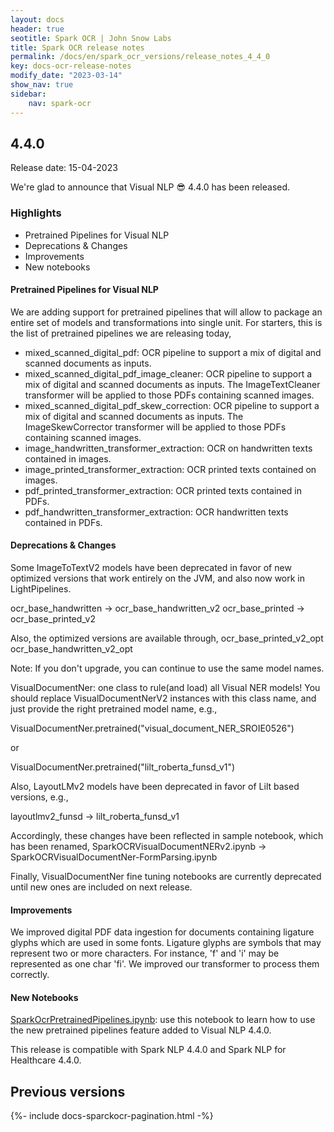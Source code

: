 ```yaml
---
layout: docs
header: true
seotitle: Spark OCR | John Snow Labs
title: Spark OCR release notes
permalink: /docs/en/spark_ocr_versions/release_notes_4_4_0
key: docs-ocr-release-notes
modify_date: "2023-03-14"
show_nav: true
sidebar:
    nav: spark-ocr
---
```


<div class="h3-box" markdown="1">

## 4.4.0

Release date: 15-04-2023

We're glad to announce that Visual NLP 😎 4.4.0 has been released.

### Highlights
* Pretrained Pipelines for Visual NLP
* Deprecations & Changes
* Improvements
* New notebooks

#### Pretrained Pipelines for Visual NLP
We are adding support for pretrained pipelines that will allow to package an entire set of models and transformations into single unit. For starters, this is the list of pretrained pipelines we are releasing today,

* mixed_scanned_digital_pdf: OCR pipeline to support a mix of digital and scanned documents as inputs.
* mixed_scanned_digital_pdf_image_cleaner: OCR pipeline to support a mix of digital and scanned documents as inputs. The ImageTextCleaner transformer will be applied to those PDFs containing scanned images.
* mixed_scanned_digital_pdf_skew_correction: OCR pipeline to support a mix of digital and scanned documents as inputs. The ImageSkewCorrector transformer will be applied to those PDFs containing scanned images.
* image_handwritten_transformer_extraction: OCR on handwritten texts contained in images.
* image_printed_transformer_extraction: OCR printed texts contained on images.
* pdf_printed_transformer_extraction: OCR printed texts contained in PDFs.
* pdf_handwritten_transformer_extraction: OCR handwritten texts contained in PDFs.


#### Deprecations & Changes
Some ImageToTextV2 models have been deprecated in favor of new optimized versions that work entirely on the JVM, and also now work in LightPipelines.

ocr_base_handwritten -> ocr_base_handwritten_v2
ocr_base_printed -> ocr_base_printed_v2

Also, the optimized versions are available through,
ocr_base_printed_v2_opt
ocr_base_handwritten_v2_opt

Note: If you don't upgrade, you can continue to use the same model names.

VisualDocumentNer: one class to rule(and load) all Visual NER models! You should replace VisualDocumentNerV2 instances with this class name, and just provide the right pretrained model name, e.g.,

VisualDocumentNer.pretrained("visual_document_NER_SROIE0526")

or

VisualDocumentNer.pretrained("lilt_roberta_funsd_v1")

Also, LayoutLMv2 models have been deprecated in favor of Lilt based versions, e.g.,

layoutlmv2_funsd -> lilt_roberta_funsd_v1

Accordingly, these changes have been reflected in sample notebook, which has been renamed,
SparkOCRVisualDocumentNERv2.ipynb -> SparkOCRVisualDocumentNer-FormParsing.ipynb

Finally, VisualDocumentNer fine tuning notebooks are currently deprecated until new ones are included on next release.


#### Improvements
We improved digital PDF data ingestion for documents containing ligature glyphs which are used in some fonts. Ligature glyphs are symbols that may represent two or more characters. For instance, 'f' and 'i' may be represented as one char 'fi'. We improved our transformer to process them correctly.

#### New Notebooks
[SparkOcrPretrainedPipelines.ipynb](https://github.com/JohnSnowLabs/spark-ocr-workshop/blob/master/jupyter/SparkOcrPretrainedPipelines.ipynb): use this notebook to learn how to use the new pretrained pipelines feature added to Visual NLP 4.4.0.

This release is compatible with Spark NLP 4.4.0 and Spark NLP for Healthcare 4.4.0.

</div><div class="prev_ver h3-box" markdown="1">

## Previous versions

</div>

{%- include docs-sparckocr-pagination.html -%}
